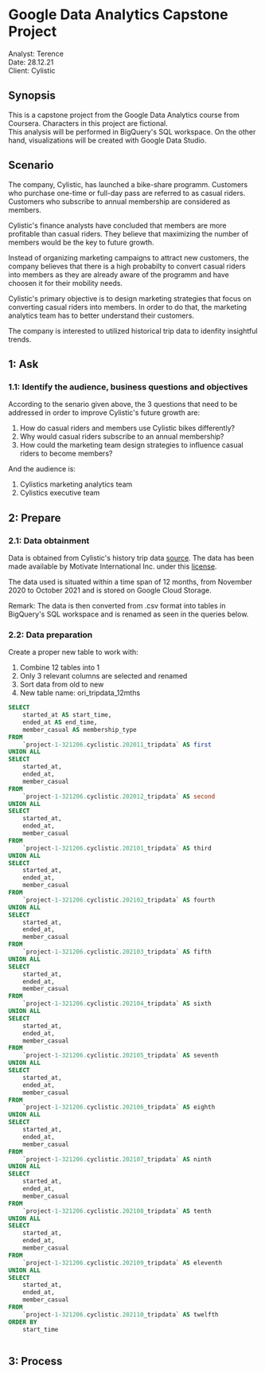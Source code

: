 <h1> Google Data Analytics Capstone Project </h1>  

Analyst: Terence  
Date: 28.12.21  
Client: Cylistic  


Synopsis
---
This is a capstone project from the Google Data Analytics course from Coursera. Characters in this project are fictional.  
This analysis will be performed in BigQuery's SQL workspace. On the other hand, visualizations will be created with Google Data Studio.

Scenario
---
The company, Cylistic, has launched a bike-share programm. Customers who purchase one-time or full-day pass are referred to as casual riders. Customers who subscribe to annual membership are considered as members.  

Cylistic's finance analysts have concluded that members are more profitable than casual riders. They believe that maximizing the number of members would be the key to future growth.

Instead of organizing marketing campaigns to attract new customers, the company believes that there is a high probabilty to convert casual riders into members as they are already aware of the programm and have choosen it for their mobility needs.

Cylistic's primary objective is to design marketing strategies that focus on converting casual riders into members. In order to do that, the marketing analytics team has to better understand their customers.

The company is interested to utilized historical trip data to idenfity insightful trends.  

1: Ask
---  
<h3> 1.1: Identify the audience, business questions and objectives </h3>

According to the senario given above, the 3 questions that need to be addressed in order to improve Cylistic's future growth are:

1. How do casual riders and members use Cylistic bikes differently?
2. Why would casual riders subscribe to an annual membership?
3. How could the marketing team design strategies to influence casual riders to become members?

And the audience is:
1. Cylistics marketing analytics team
2. Cylistics executive team

2: Prepare
---
<h3> 2.1: Data obtainment </h3>

Data is obtained from Cylistic's history trip data [source](https://divvy-tripdata.s3.amazonaws.com/index.html). The data has been made available by Motivate International Inc. under this [license](https://www.divvybikes.com/data-license-agreement).  

The data used is situated within a time span of 12 months, from November 2020 to October 2021 and is stored on Google Cloud Storage.

Remark: The data is then converted from .csv format into tables in BigQuery's SQL workspace and is renamed as seen in the queries below.

<h3> 2.2: Data preparation </h3>

Create a proper new table to work with:

1. Combine 12 tables into 1
2. Only 3 relevant columns are selected and renamed
3. Sort data from old to new
4. New table name: ori_tripdata_12mths

~~~~sql
SELECT 
    started_at AS start_time, 
    ended_at AS end_time,
    member_casual AS membership_type
FROM 
    `project-1-321206.cyclistic.202011_tripdata` AS first
UNION ALL
SELECT 
    started_at,
    ended_at,
    member_casual
FROM 
    `project-1-321206.cyclistic.202012_tripdata` AS second
UNION ALL
SELECT 
    started_at,
    ended_at,
    member_casual
FROM 
    `project-1-321206.cyclistic.202101_tripdata` AS third
UNION ALL
SELECT 
    started_at,
    ended_at,
    member_casual
FROM 
    `project-1-321206.cyclistic.202102_tripdata` AS fourth
UNION ALL
SELECT 
    started_at,
    ended_at,
    member_casual
FROM 
    `project-1-321206.cyclistic.202103_tripdata` AS fifth
UNION ALL
SELECT 
    started_at,
    ended_at,
    member_casual
FROM 
    `project-1-321206.cyclistic.202104_tripdata` AS sixth
UNION ALL 
SELECT 
    started_at,
    ended_at,
    member_casual
FROM 
    `project-1-321206.cyclistic.202105_tripdata` AS seventh
UNION ALL
SELECT 
    started_at,
    ended_at,
    member_casual
FROM 
    `project-1-321206.cyclistic.202106_tripdata` AS eighth
UNION ALL
SELECT 
    started_at,
    ended_at,
    member_casual
FROM 
    `project-1-321206.cyclistic.202107_tripdata` AS ninth 
UNION ALL
SELECT 
    started_at,
    ended_at,
    member_casual
FROM 
    `project-1-321206.cyclistic.202108_tripdata` AS tenth
UNION ALL
SELECT 
    started_at,
    ended_at,
    member_casual
FROM 
    `project-1-321206.cyclistic.202109_tripdata` AS eleventh
UNION ALL
SELECT 
    started_at,
    ended_at,
    member_casual
FROM 
    `project-1-321206.cyclistic.202110_tripdata` AS twelfth
ORDER BY 
    start_time
~~~~

~~~~sql

~~~~

3: Process
---
